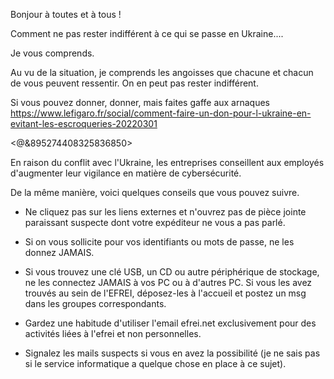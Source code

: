 Bonjour à toutes et à tous !

Comment ne pas rester indifférent à ce qui se passe en Ukraine....

Je vous comprends.

Au vu de la situation, je comprends les angoisses que chacune et chacun de vous peuvent ressentir.
On en peut pas rester indifférent.

Si vous pouvez donner, donner, mais faites gaffe aux arnaques 
https://www.lefigaro.fr/social/comment-faire-un-don-pour-l-ukraine-en-evitant-les-escroqueries-20220301



<@&895274408325836850>

En raison du conflit avec l'Ukraine, les entreprises conseillent aux employés d'augmenter leur vigilance en matière de cybersécurité.

De la même manière, voici quelques conseils que vous pouvez suivre.

- Ne cliquez pas sur les liens externes et n'ouvrez pas de pièce jointe paraissant suspecte dont votre expéditeur ne vous a pas parlé.

- Si on vous sollicite pour vos identifiants ou mots de passe, ne les donnez JAMAIS.

- Si vous trouvez une clé USB, un CD ou autre périphérique de stockage, ne les connectez JAMAIS à vos PC ou à d'autres PC. Si vous les avez trouvés au sein de l'EFREI, déposez-les à l'accueil et postez un msg dans les groupes correspondants.

- Gardez une habitude d'utiliser l'email efrei.net exclusivement pour des activités liées à l'efrei et non personnelles.

- Signalez les mails suspects si vous en avez la possibilité (je ne sais pas si le service informatique a quelque chose en place à ce sujet).
